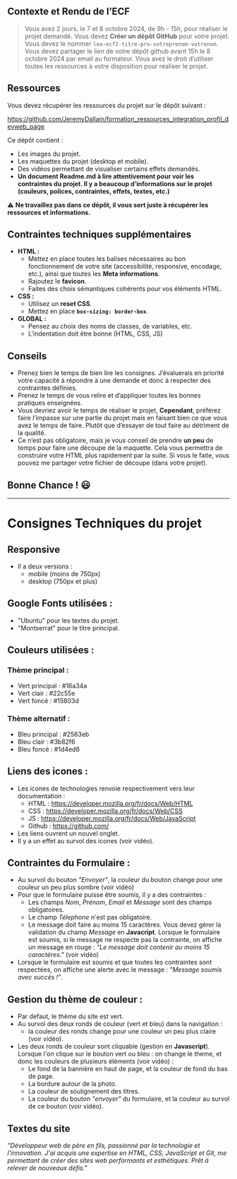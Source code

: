 ## Contexte et Rendu de l’ECF

> Vous avez 2 jours, le 7 et 8 octobre 2024, de 9h - 15h, pour réaliser le projet demandé.
Vous devez **Créer un dépôt GitHub** pour votre projet. Vous devez le nommer `lea-ecf2-titre-pro-votreprenom-votrenom`. Vous devez partager le lien de votre dépôt github avant 15h le 8 octobre 2024 par email au formateur. 
Vous avez le droit d’utiliser toutes les ressources à votre disposition pour réaliser le projet.
> 

## Ressources

Vous devez récupérer les ressources du projet sur le dépôt suivant :

https://github.com/JeremyDallain/formation_ressources_integration_profil_devweb_page

Ce dépôt contient :

- Les images du projet.
- Les maquettes du projet (desktop et mobile).
- Des vidéos permettant de visualiser certains effets demandés.
- **Un document Readme.md à lire attentivement pour voir les contraintes du projet. Il y a beaucoup d’informations sur le projet (couleurs, polices, contraintes, effets, textes, etc.)**

⚠️ **Ne travaillez pas dans ce dépôt, il vous sert juste à récupérer les ressources et informations.**

## Contraintes techniques supplémentaires

- **HTML :**
    - Mettez en place toutes les balises nécessaires au bon fonctionnement de votre site (accessibilité, responsive, encodage, etc.), ainsi que toutes les **Meta informations**.
    - Rajoutez le **favicon**.
    - Faites des choix sémantiques cohérents pour vos éléments HTML.
- **CSS :**
    - Utilisez un **reset CSS**.
    - Mettez en place **`box-sizing: border-box`**.
- **GLOBAL :**
    - Pensez au choix des noms de classes, de variables, etc.
    - L’indentation doit être bonne (HTML, CSS, JS)

## Conseils

- Prenez bien le temps de bien lire les consignes. J’évaluerais en priorité votre capacité à répondre à une demande et donc à respecter des contraintes définies.
- Prenez le temps de vous relire et d’appliquer toutes les bonnes pratiques enseignées.
- Vous devriez avoir le temps de réaliser le projet, **Cependant**, préférez faire l’impasse sur une partie du projet mais en faisant bien ce que vous avez le temps de faire. Plutôt que d’essayer de tout faire au détriment de la qualité.
- Ce n’est pas obligatoire, mais je vous conseil de prendre **un peu** de temps pour faire une découpe de la maquette. Cela vous permettra de construire votre HTML plus rapidement par la suite. Si vous le faite, vous pouvez me partager votre fichier de découpe (dans votre projet).

## Bonne Chance ! 😃

--------------------

# Consignes Techniques du projet

## Responsive
- Il a deux versions :
  - mobile (moins de 750px)
  - desktop (750px et plus)

## Google Fonts utilisées :

- "Ubuntu" pour les textes du projet.
- "Montserrat" pour le titre principal.

## Couleurs utilisées :
### Thème principal :
- Vert principal : #16a34a
- Vert clair : #22c55e
- Vert foncé : #15803d

### Thème alternatif :
- Bleu principal : #2563eb
- Bleu clair : #3b82f6
- Bleu foncé : #1d4ed8

## Liens des icones :

- Les icones de technologies renvoie respectivement vers leur documentation :
  - HTML : https://developer.mozilla.org/fr/docs/Web/HTML
  - CSS : https://developer.mozilla.org/fr/docs/Web/CSS
  - JS : https://developer.mozilla.org/fr/docs/Web/JavaScript
  - Github : https://github.com/
- Les liens ouvrent un nouvel onglet.
- Il y a un effet au survol des icones (voir vidéo).

## Contraintes du Formulaire :

- Au survol du bouton *"Envoyer"*, la couleur du bouton change pour une couleur un peu plus sombre (voir vidéo)
- Pour que le formulaire puisse être soumis, il y a des contraintes :
  - Les champs _Nom_, _Prénom_, _Email_ et _Message_ sont des champs obligatoires.
  - Le champ _Télephone_ n'est pas obligatoire.
  - Le message doit faire au moins 15 caractères.
    Vous devez gérer la validation du champ _Message_ en **Javacript**.
    Lorsque le formulaire est soumis, si le message ne respecte pas la contrainte, on affiche un message en rouge : _"Le message doit contenir au moins 15 caractères."_ (voir vidéo)
- Lorsque le formulaire est soumis et que toutes les contraintes sont respectées, on affiche une alerte avec le message : _"Message soumis avec succès !"_.

## Gestion du thème de couleur :

- Par defaut, le thème du site est vert.
- Au survol des deux ronds de couleur (vert et bleu) dans la navigation :
  - la couleur des ronds change pour une couleur un peu plus claire (voir vidéo).
- Les deux ronds de couleur sont cliquable (gestion en **Javascript**). Lorsque l'on clique sur le bouton vert ou bleu : on change le theme, et donc les couleurs de plusieurs éléments (voir vidéo) :
  - Le fond de la bannière en haut de page, et la couleur de fond du bas de page.
  - La bordure autour de la photo.
  - La couleur de soulignement des titres.
  - La couleur du bouton _"envoyer"_ du formulaire, et la couleur au survol de ce bouton (voir vidéo).

## Textes du site

*"Développeur web de père en fils, passionné par la technologie et
l'innovation. J'ai acquis une expertise en HTML, CSS, JavaScript
et Git, me permettant de créer des sites web performants et
esthétiques. Prêt à relever de nouveaux défis."*
